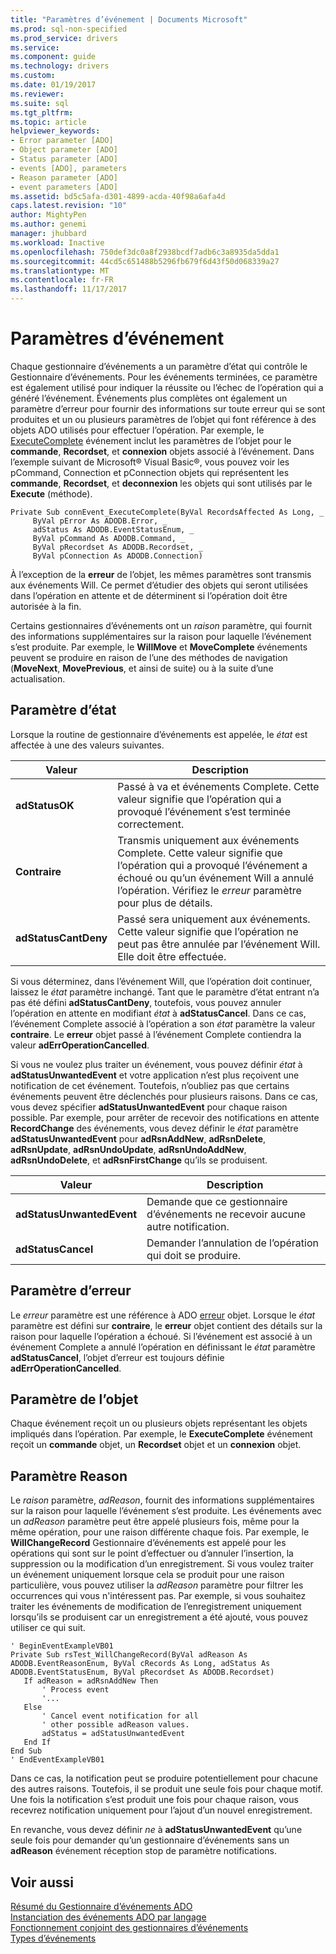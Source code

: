 ```yaml
---
title: "Paramètres d’événement | Documents Microsoft"
ms.prod: sql-non-specified
ms.prod_service: drivers
ms.service: 
ms.component: guide
ms.technology: drivers
ms.custom: 
ms.date: 01/19/2017
ms.reviewer: 
ms.suite: sql
ms.tgt_pltfrm: 
ms.topic: article
helpviewer_keywords:
- Error parameter [ADO]
- Object parameter [ADO]
- Status parameter [ADO]
- events [ADO], parameters
- Reason parameter [ADO]
- event parameters [ADO]
ms.assetid: bd5c5afa-d301-4899-acda-40f98a6afa4d
caps.latest.revision: "10"
author: MightyPen
ms.author: genemi
manager: jhubbard
ms.workload: Inactive
ms.openlocfilehash: 750def3dc0a8f2938bcdf7adb6c3a8935da5dda1
ms.sourcegitcommit: 44cd5c651488b5296fb679f6d43f50d068339a27
ms.translationtype: MT
ms.contentlocale: fr-FR
ms.lasthandoff: 11/17/2017
---
```

# <a name="event-parameters"></a>Paramètres d’événement
Chaque gestionnaire d’événements a un paramètre d’état qui contrôle le Gestionnaire d’événements. Pour les événements terminées, ce paramètre est également utilisé pour indiquer la réussite ou l’échec de l’opération qui a généré l’événement. Événements plus complètes ont également un paramètre d’erreur pour fournir des informations sur toute erreur qui se sont produites et un ou plusieurs paramètres de l’objet qui font référence à des objets ADO utilisés pour effectuer l’opération. Par exemple, le [ExecuteComplete](../../../ado/reference/ado-api/executecomplete-event-ado.md) événement inclut les paramètres de l’objet pour le **commande**, **Recordset**, et **connexion** objets associé à l’événement. Dans l’exemple suivant de Microsoft® Visual Basic®, vous pouvez voir les pCommand, Connection et pConnection objets qui représentent les **commande**, **Recordset**, et **deconnexion** les objets qui sont utilisés par le **Execute** (méthode).  
  
```  
Private Sub connEvent_ExecuteComplete(ByVal RecordsAffected As Long, _  
     ByVal pError As ADODB.Error, _  
     adStatus As ADODB.EventStatusEnum, _  
     ByVal pCommand As ADODB.Command, _  
     ByVal pRecordset As ADODB.Recordset, _  
     ByVal pConnection As ADODB.Connection)  
```  
  
 À l’exception de la **erreur** de l’objet, les mêmes paramètres sont transmis aux événements Will. Ce permet d’étudier des objets qui seront utilisées dans l’opération en attente et de déterminent si l’opération doit être autorisée à la fin.  
  
 Certains gestionnaires d’événements ont un *raison* paramètre, qui fournit des informations supplémentaires sur la raison pour laquelle l’événement s’est produite. Par exemple, le **WillMove** et **MoveComplete** événements peuvent se produire en raison de l’une des méthodes de navigation (**MoveNext**, **MovePrevious**, et ainsi de suite) ou à la suite d’une actualisation.  
  
## <a name="status-parameter"></a>Paramètre d’état  
 Lorsque la routine de gestionnaire d’événements est appelée, le *état* est affectée à une des valeurs suivantes.  
  
|Valeur| Description|  
|-----------|-----------------|  
|**adStatusOK**|Passé à va et événements Complete. Cette valeur signifie que l’opération qui a provoqué l’événement s’est terminée correctement.|  
|**Contraire**|Transmis uniquement aux événements Complete. Cette valeur signifie que l’opération qui a provoqué l’événement a échoué ou qu’un événement Will a annulé l’opération. Vérifiez le *erreur* paramètre pour plus de détails.|  
|**adStatusCantDeny**|Passé sera uniquement aux événements. Cette valeur signifie que l’opération ne peut pas être annulée par l’événement Will. Elle doit être effectuée.|  
  
 Si vous déterminez, dans l’événement Will, que l’opération doit continuer, laissez le *état* paramètre inchangé. Tant que le paramètre d’état entrant n’a pas été défini **adStatusCantDeny**, toutefois, vous pouvez annuler l’opération en attente en modifiant *état* à **adStatusCancel**. Dans ce cas, l’événement Complete associé à l’opération a son *état* paramètre la valeur **contraire**. Le **erreur** objet passé à l’événement Complete contiendra la valeur **adErrOperationCancelled**.  
  
 Si vous ne voulez plus traiter un événement, vous pouvez définir *état* à **adStatusUnwantedEvent** et votre application n’est plus reçoivent une notification de cet événement. Toutefois, n’oubliez pas que certains événements peuvent être déclenchés pour plusieurs raisons. Dans ce cas, vous devez spécifier **adStatusUnwantedEvent** pour chaque raison possible. Par exemple, pour arrêter de recevoir des notifications en attente **RecordChange** des événements, vous devez définir le *état* paramètre **adStatusUnwantedEvent** pour  **adRsnAddNew**, **adRsnDelete**, **adRsnUpdate**, **adRsnUndoUpdate**, **adRsnUndoAddNew**, **adRsnUndoDelete**, et **adRsnFirstChange** qu’ils se produisent.  
  
|Valeur| Description|  
|-----------|-----------------|  
|**adStatusUnwantedEvent**|Demande que ce gestionnaire d’événements ne recevoir aucune autre notification.|  
|**adStatusCancel**|Demander l’annulation de l’opération qui doit se produire.|  
  
## <a name="error-parameter"></a>Paramètre d’erreur  
 Le *erreur* paramètre est une référence à ADO [erreur](../../../ado/reference/ado-api/error-object.md) objet. Lorsque le *état* paramètre est défini sur **contraire**, le **erreur** objet contient des détails sur la raison pour laquelle l’opération a échoué. Si l’événement est associé à un événement Complete a annulé l’opération en définissant le *état* paramètre **adStatusCancel**, l’objet d’erreur est toujours définie  **adErrOperationCancelled**.  
  
## <a name="object-parameter"></a>Paramètre de l’objet  
 Chaque événement reçoit un ou plusieurs objets représentant les objets impliqués dans l’opération. Par exemple, le **ExecuteComplete** événement reçoit un **commande** objet, un **Recordset** objet et un **connexion** objet.  
  
## <a name="reason-parameter"></a>Paramètre Reason  
 Le *raison* paramètre, *adReason*, fournit des informations supplémentaires sur la raison pour laquelle l’événement s’est produite. Les événements avec un *adReason* paramètre peut être appelé plusieurs fois, même pour la même opération, pour une raison différente chaque fois. Par exemple, le **WillChangeRecord** Gestionnaire d’événements est appelé pour les opérations qui sont sur le point d’effectuer ou d’annuler l’insertion, la suppression ou la modification d’un enregistrement. Si vous voulez traiter un événement uniquement lorsque cela se produit pour une raison particulière, vous pouvez utiliser la *adReason* paramètre pour filtrer les occurrences qui vous n'intéressent pas. Par exemple, si vous souhaitez traiter les événements de modification de l’enregistrement uniquement lorsqu’ils se produisent car un enregistrement a été ajouté, vous pouvez utiliser ce qui suit.  
  
```  
' BeginEventExampleVB01  
Private Sub rsTest_WillChangeRecord(ByVal adReason As ADODB.EventReasonEnum, ByVal cRecords As Long, adStatus As ADODB.EventStatusEnum, ByVal pRecordset As ADODB.Recordset)  
   If adReason = adRsnAddNew Then  
       ' Process event  
       '...  
   Else  
       ' Cancel event notification for all  
       ' other possible adReason values.  
       adStatus = adStatusUnwantedEvent  
   End If  
End Sub  
' EndEventExampleVB01  
```  
  
 Dans ce cas, la notification peut se produire potentiellement pour chacune des autres raisons. Toutefois, il se produit une seule fois pour chaque motif. Une fois la notification s’est produit une fois pour chaque raison, vous recevrez notification uniquement pour l’ajout d’un nouvel enregistrement.  
  
 En revanche, vous devez définir *ne* à **adStatusUnwantedEvent** qu’une seule fois pour demander qu’un gestionnaire d’événements sans un **adReason** événement réception stop de paramètre notifications.  
  
## <a name="see-also"></a>Voir aussi  
 [Résumé du Gestionnaire d’événements ADO](../../../ado/guide/data/ado-event-handler-summary.md)   
 [Instanciation des événements ADO par langage](../../../ado/guide/data/ado-event-instantiation-by-language.md)   
 [Fonctionnement conjoint des gestionnaires d’événements](../../../ado/guide/data/how-event-handlers-work-together.md)   
 [Types d’événements](../../../ado/guide/data/types-of-events.md)
